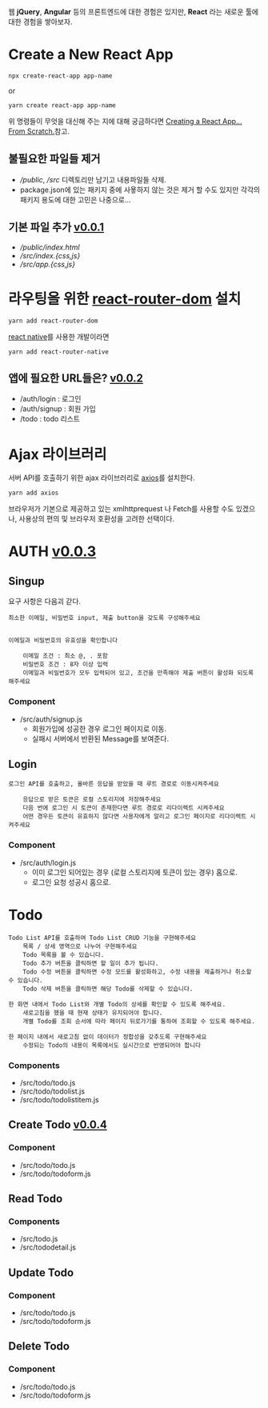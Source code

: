 웹 **jQuery**, **Angular** 등의 프론트엔드에 대한 경험은 있지만, **React** 라는 새로운 툴에 대한 경험을 쌓아보자.

# Create a New React App

```
npx create-react-app app-name
```

or

```
yarn create react-app app-name
```

위 명령들이 무엇을 대신해 주는 지에 대해 궁금하다면 [Creating a React App… From Scratch.](https://medium.com/@JedaiSaboteur/creating-a-react-app-from-scratch-f3c693b84658)참고.

## 불필요한 파일들 제거

* */public*, */src* 디렉토리만 남기고 내용파일들 삭제.
* package.json에 있는 패키지 중에 사욯하지 않는 것은 제거 할 수도 있지만 각각의 패키지 용도에 대한 고민은 나중으로...

## 기본 파일 추가 [v0.0.1](https://github.com/jihoekim/wanted-pre-onboarding-challenge-fe-1/releases/tag/v0.0.1)

* */public/index.html*
* */src/index.{css,js}* 
* */src/app.{css,js}*

# 라우팅을 위한 [react-router-dom](https://github.com/remix-run/react-router) 설치

```
yarn add react-router-dom
```
[react native](https://reactnative.dev/)를 사용한 개발이라면
```
yarn add react-router-native
```

## 앱에 필요한 URL들은? [v0.0.2](https://github.com/jihoekim/wanted-pre-onboarding-challenge-fe-1/releases/tag/v0.0.2)

* /auth/login : 로그인
* /auth/signup : 회원 가입
* /todo : todo 리스트

# Ajax 라이브러리

서버 API를 호출하기 위한 ajax 라이브러리로 [axios](https://axios-http.com/)를 설치한다.

```
yarn add axios
```

브라우저가 기본으로 제공하고 있는 xmlhttprequest 나 Fetch를 사용할 수도 있겠으나, 사용상의 편의 및 브라우저 호환성을 고려한 선택이다.

# AUTH [v0.0.3](https://github.com/jihoekim/wanted-pre-onboarding-challenge-fe-1/releases/tag/v0.0.3)

## Singup

요구 사항은 다음괴 갇다.

    최소한 이메일, 비밀번호 input, 제출 button을 갖도록 구성해주세요


    이메일과 비밀번호의 유효성을 확인합니다

        이메일 조건 : 최소 @, . 포함
        비밀번호 조건 : 8자 이상 입력
        이메일과 비밀번호가 모두 입력되어 있고, 조건을 만족해야 제출 버튼이 활성화 되도록 해주세요


### Component
* /src/auth/signup.js
  * 회원가입에 성공한 경우 로그인 페이지로 이동.
  * 실패시 서버에서 반환된 Message를 보여준다.

## Login

    로그인 API를 호출하고, 올바른 응답을 받았을 때 루트 경로로 이동시켜주세요

        응답으로 받은 토큰은 로컬 스토리지에 저장해주세요
        다음 번에 로그인 시 토큰이 존재한다면 루트 경로로 리다이렉트 시켜주세요
        어떤 경우든 토큰이 유효하지 않다면 사용자에게 알리고 로그인 페이지로 리다이렉트 시켜주세요

### Component
* /src/auth/login.js
  * 이미 로그인 되어있는 경우 (로컬 스토리지에 토큰이 있는 경우) 홈으로.
  * 로그인 요청 성공시 홈으로.

# Todo



    Todo List API를 호출하여 Todo List CRUD 기능을 구현해주세요
        목록 / 상세 영역으로 나누어 구현해주세요
        Todo 목록을 볼 수 있습니다.
        Todo 추가 버튼을 클릭하면 할 일이 추가 됩니다.
        Todo 수정 버튼을 클릭하면 수정 모드를 활성화하고, 수정 내용을 제출하거나 취소할 수 있습니다.
        Todo 삭제 버튼을 클릭하면 해당 Todo를 삭제할 수 있습니다.

    한 화면 내에서 Todo List와 개별 Todo의 상세를 확인할 수 있도록 해주세요.
        새로고침을 했을 때 현재 상태가 유지되어야 합니다.
        개별 Todo를 조회 순서에 따라 페이지 뒤로가기를 통하여 조회할 수 있도록 해주세요.

    한 페이지 내에서 새로고침 없이 데이터가 정합성을 갖추도록 구현해주세요
        수정되는 Todo의 내용이 목록에서도 실시간으로 반영되어야 합니다

### Components

* /src/todo/todo.js
* /src/todo/todolist.js
* /src/todo/todolistitem.js


## Create Todo [v0.0.4](https://github.com/jihoekim/wanted-pre-onboarding-challenge-fe-1/releases/tag/v0.0.4)

### Component

* /src/todo/todo.js
* /src/todo/todoform.js

## Read Todo

### Components
* /src/todo.js
* /src/tododetail.js

## Update Todo

### Component

* /src/todo/todo.js
* /src/todo/todoform.js


## Delete Todo

### Component

* /src/todo/todo.js
* /src/todo/todoform.js
